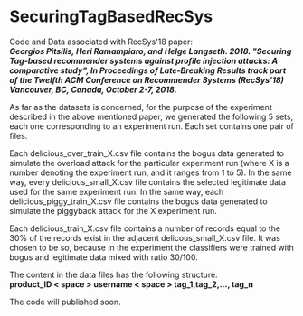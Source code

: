 # SecuringTagBasedRecSys
<p>
Code and Data associated with RecSys'18 paper:
<br>
<i>
<b>
Georgios Pitsilis, Heri Ramampiaro, and Helge Langseth. 2018. "Securing Tag-based recommender systems against profile injection attacks: A comparative study", In Proceedings of Late-Breaking Results track part of the Twelfth ACM Conference on Recommender Systems (RecSys’18) Vancouver, BC, Canada, October 2-7, 2018.
</b>
</i>
</p>

<p>
As far as the datasets is concerned, for the purpose of the experiment described in the above mentioned paper, we generated the following 5 sets, each one corresponding to an experiment run. Each set contains one pair of files.
</p>

Each delicious_over_train_X.csv file contains the bogus data generated to simulate the overload attack for the particular experiment run (where X is a number denoting the experiment run, and it ranges from 1 to 5). In the same way, every delicious_small_X.csv file contains the selected legitimate data used for the same experiment run.
In the same way, each delicious_piggy_train_X.csv file contains the bogus data generated to simulate the piggyback attack for the X experiment run.

Each delicious_train_X.csv file contains a number of records equal to the 30% of the records exist in the adjacent delicous_small_X.csv file. It was chosen to be so, because in the experiment the classifiers were trained with bogus and  legitimate data mixed with ratio 30/100.

<p>
The content in the data files has the following structure:
<br>
<b>
product_ID &lt space &gt username &lt space &gt tag_1,tag_2,..., tag_n
</b>
</p>

The code will published soon.
